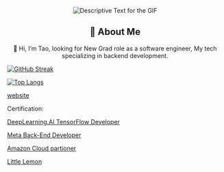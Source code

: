 

<div align="center">
    <p>
        <img src="URL_OF_YOUR_GIF.gif" alt="Descriptive Text for the GIF" />
    </p>
</div>

<div align="center">
    <h2>🚀 About Me</h2>
    <p>👋 Hi, I’m Tao, looking for New Grad role as a software engineer, My tech specializing in backend development. </p>
</div>

<!---
Talen-520/Talen-520 is a ✨ special ✨ repository because its `README.md` (this file) appears on your GitHub profile.
You can click the Preview link to take a look at your changes.
--->


[![GitHub Streak](http://github-readme-streak-stats.herokuapp.com?user=Talen-520&theme=dark&background=000000)](https://git.io/streak-stats)

[![Top Langs](https://github-readme-stats.vercel.app/api/top-langs/?username=Talen-520&layout=compact&theme=vision-friendly-dark)](https://github.com/anuraghazra/github-readme-stats)






[website](https://techtaohu.com/)


Certification:

[DeepLearning.AI TensorFlow Developer](https://www.coursera.org/account/accomplishments/professional-cert/JN6YURYEHD25)


[Meta Back-End Developer](https://www.credly.com/badges/2366cc64-675f-4f23-a45e-ede187918c75/linked_in_profile
)


[Amazon Cloud partioner](https://www.credly.com/badges/4b3c22ba-439c-41ee-95cd-7b93dc72e519/linked_in_profile
)


[Little Lemon](https://techtaohu.com/)

